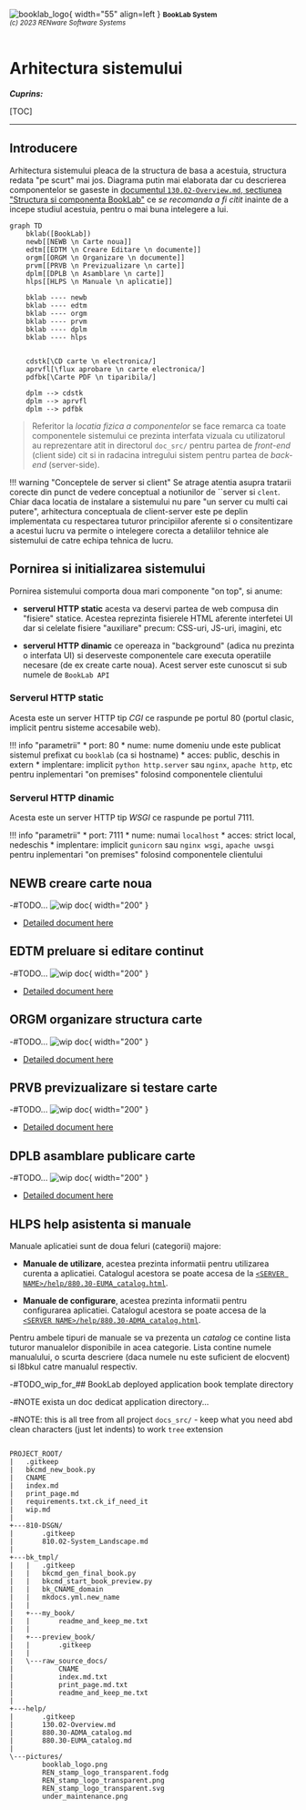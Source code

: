 ![booklab_logo](../pictures/booklab_logo.png){ width="55" align=left }
<small markdown>**BookLab System**<br>
*(c) 2023 RENware Software Systems*
</small><br><br>


# Arhitectura sistemului



***Cuprins:***

[TOC]

***




## Introducere

Arhitectura sistemului pleaca de la structura de basa a acestuia, structura redata "pe scurt" mai jos. Diagrama putin mai elaborata dar cu descrierea componentelor se gaseste in [documentul `130.02-Overview.md`, sectiunea "Structura si componenta BookLab"](../help/130.02-Overview.md#structura-si-componenta-booklab) ce *se recomanda a fi citit* inainte de a incepe studiul acestuia, pentru o mai buna intelegere a lui.


``` mermaid
graph TD
    bklab([BookLab])
    newb[[NEWB \n Carte noua]]
    edtm[[EDTM \n Creare Editare \n documente]]
    orgm[[ORGM \n Organizare \n documente]]
    prvm[[PRVB \n Previzualizare \n carte]]
    dplm[[DPLB \n Asamblare \n carte]]
    hlps[[HLPS \n Manuale \n aplicatie]]

    bklab ---- newb
    bklab ---- edtm
    bklab ---- orgm
    bklab ---- prvm
    bklab ---- dplm
    bklab ---- hlps


    cdstk[\CD carte \n electronica/]
    aprvfl[\flux aprobare \n carte electronica/]
    pdfbk[\Carte PDF \n tiparibila/]

    dplm --> cdstk
    dplm --> aprvfl
    dplm --> pdfbk
```

>Referitor la *locatia fizica a componentelor* se face remarca ca toate componentele sistemului ce prezinta interfata vizuala cu utilizatorul au reprezentare atit in directorul `doc_src/` pentru partea de *front-end* (client side) cit si in radacina intregului sistem pentru partea de *back-end* (server-side).


!!! warning "Conceptele de server si client"
    Se atrage atentia asupra tratarii corecte din punct de vedere conceptual a notiunilor de ``server  si `clent`. Chiar daca locatia de instalare a sistemului nu pare "un server cu multi cai putere", arhitectura conceptuala de client-server este pe deplin implementata cu respectarea tuturor principiilor aferente si o consitentizare a acestui lucru va permite o intelegere corecta a detaliilor tehnice ale sistemului de catre echipa tehnica de lucru.




## Pornirea si initializarea sistemului

Pornirea sistemului comporta doua mari componente "on top", si anume:

* **serverul HTTP static** acesta va deservi partea de web compusa din "fisiere" statice. Acestea reprezinta fisierele HTML aferente interfetei UI dar si celelate fisiere "auxiliare" precum: CSS-uri, JS-uri, imagini, etc

* **serverul HTTP dinamic** ce opereaza in "background" (adica nu prezinta o interfata UI) si deserveste componentele care executa operatiile necesare (de ex create carte noua). Acest server este cunoscut si sub numele de `BookLab API`


### Serverul HTTP static

Acesta este un server HTTP tip *CGI* ce raspunde pe portul 80 (portul clasic, implicit pentru sisteme accesabile web).

!!! info "parametrii"
    * port: 80
    * nume: nume domeniu unde este publicat sistemul prefixat cu `booklab` (ca si hostname)
    * acces: public, deschis in extern
    * implentare: implicit `python http.server` sau `nginx`, `apache http`, etc pentru inplementari "on premises" folosind componentele clientului


### Serverul HTTP dinamic

Acesta este un server HTTP tip *WSGI* ce raspunde pe portul 7111.

!!! info "parametrii"
    * port: 7111
    * nume: numai `localhost`
    * acces: strict local, nedeschis
    * implentare: implicit `gunicorn` sau `nginx wsgi`, `apache uwsgi` pentru inplementari "on premises" folosind componentele clientului




## NEWB creare carte noua

-#TODO... ![wip doc](../pictures/under_maintenance.png){ width="200" }

* [Detailed document here](810.05a-newb_System_Process.md)




## EDTM preluare si editare continut

-#TODO... ![wip doc](../pictures/under_maintenance.png){ width="200" }

* [Detailed document here](810.05a-edtm_System_Process.md)




## ORGM organizare structura carte

-#TODO... ![wip doc](../pictures/under_maintenance.png){ width="200" }


* [Detailed document here](810.05a-orgm_System_Process.md)




## PRVB previzualizare si testare carte

-#TODO... ![wip doc](../pictures/under_maintenance.png){ width="200" }

* [Detailed document here](810.05a-prvb_System_Process.md)




## DPLB asamblare publicare carte

-#TODO... ![wip doc](../pictures/under_maintenance.png){ width="200" }

* [Detailed document here](810.05a-dplb_System_Process.md)




## HLPS help asistenta si manuale

Manuale aplicatiei sunt de doua feluri (categorii) majore:

* **Manuale de utilizare**, acestea prezinta informatii pentru utilizarea curenta a aplicatiei. Catalogul acestora se poate accesa de la [`<SERVER NAME>/help/880.30-EUMA_catalog.html`](../help/880.30-EUMA_catalog.md).

* **Manuale de configurare**, acestea prezinta informatii pentru configurarea aplicatiei. Catalogul acestora se poate accesa de la [`<SERVER NAME>/help/880.30-ADMA_catalog.html`](../help/880.30-ADMA_catalog.md).

Pentru ambele tipuri de manuale se va prezenta un *catalog* ce contine lista tuturor manualelor disponibile in acea categorie. Lista contine numele manualului, o scurta descriere (daca numele nu este suficient de elocvent) si l8bkul catre manualul respectiv.













-#TODO_wip_for_## BookLab deployed application book template directory

-#NOTE exista un doc dedicat application directory...

-#NOTE: this is all tree from all project `docs_src/` - keep what you need abd clean characters (just let indents) to work `tree` extension

```tree

PROJECT_ROOT/
|   .gitkeep
|   bkcmd_new_book.py
|   CNAME
|   index.md
|   print_page.md
|   requirements.txt.ck_if_need_it
|   wip.md
|
+---810-DSGN/
|       .gitkeep
|       810.02-System_Landscape.md
|
+---bk_tmpl/
|   |   .gitkeep
|   |   bkcmd_gen_final_book.py
|   |   bkcmd_start_book_preview.py
|   |   bk_CNAME_domain
|   |   mkdocs.yml.new_name
|   |
|   +---my_book/
|   |       readme_and_keep_me.txt
|   |
|   +---preview_book/
|   |       .gitkeep
|   |
|   \---raw_source_docs/
|           CNAME
|           index.md.txt
|           print_page.md.txt
|           readme_and_keep_me.txt
|
+---help/
|       .gitkeep
|       130.02-Overview.md
|       880.30-ADMA_catalog.md
|       880.30-EUMA_catalog.md
|
\---pictures/
        booklab_logo.png
        REN_stamp_logo_transparent.fodg
        REN_stamp_logo_transparent.png
        REN_stamp_logo_transparent.svg
        under_maintenance.png


```




